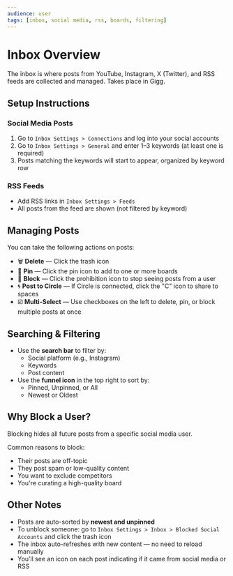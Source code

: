 ```yaml
---
audience: user
tags: [inbox, social media, rss, boards, filtering]
---
```


# Inbox Overview

The inbox is where posts from YouTube, Instagram, X (Twitter), and RSS feeds are collected and managed.  Takes place in Gigg.

## Setup Instructions

### Social Media Posts

1. Go to `Inbox Settings > Connections` and log into your social accounts
2. Go to `Inbox Settings > General` and enter 1–3 keywords (at least one is required)
3. Posts matching the keywords will start to appear, organized by keyword row

### RSS Feeds

- Add RSS links in `Inbox Settings > Feeds`
- All posts from the feed are shown (not filtered by keyword)

## Managing Posts

You can take the following actions on posts:

- 🗑 **Delete** — Click the trash icon
- 📌 **Pin** — Click the pin icon to add to one or more boards
- 🚫 **Block** — Click the prohibition icon to stop seeing posts from a user
- 🌀 **Post to Circle** — If Circle is connected, click the "C" icon to share to spaces
- ☑️ **Multi-Select** — Use checkboxes on the left to delete, pin, or block multiple posts at once

## Searching & Filtering

- Use the **search bar** to filter by:
  - Social platform (e.g., Instagram)
  - Keywords
  - Post content
- Use the **funnel icon** in the top right to sort by:
  - Pinned, Unpinned, or All
  - Newest or Oldest

## Why Block a User?

Blocking hides all future posts from a specific social media user.

Common reasons to block:
- Their posts are off-topic
- They post spam or low-quality content
- You want to exclude competitors
- You're curating a high-quality board

## Other Notes

- Posts are auto-sorted by **newest and unpinned**
- To unblock someone: go to `Inbox Settings > Inbox > Blocked Social Accounts` and click the trash icon
- The inbox auto-refreshes with new content — no need to reload manually
- You’ll see an icon on each post indicating if it came from social media or RSS
